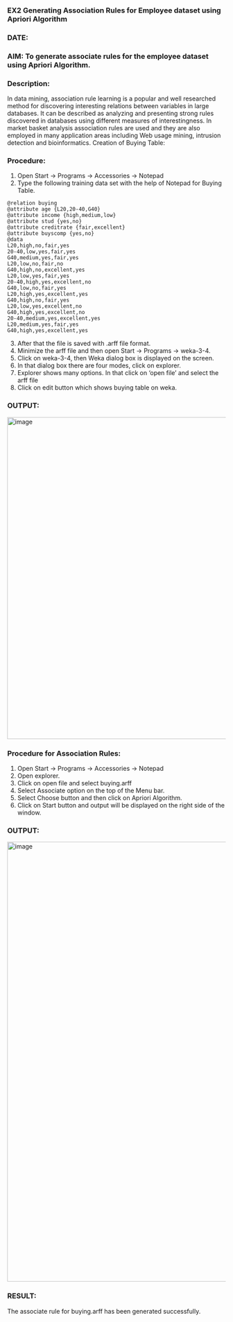 ### EX2 Generating Association Rules for Employee dataset using Apriori Algorithm
### DATE: 
### AIM: To generate associate rules for the employee dataset using Apriori Algorithm.
### Description:
In data mining, association rule learning is a popular and well researched method for discovering interesting
relations between variables in large databases. It can be described as analyzing and presenting strong rules discovered
in databases using different measures of interestingness. In market basket analysis association rules are used and they
are also employed in many application areas including Web usage mining, intrusion detection and bioinformatics.
Creation of Buying Table:
### Procedure:
1) Open Start -> Programs -> Accessories -> Notepad
2) Type the following training data set with the help of Notepad for Buying Table.

```
@relation buying
@attribute age {L20,20-40,G40}
@attribute income {high,medium,low}
@attribute stud {yes,no}
@attribute creditrate {fair,excellent}
@attribute buyscomp {yes,no}
@data
L20,high,no,fair,yes
20-40,low,yes,fair,yes
G40,medium,yes,fair,yes
L20,low,no,fair,no
G40,high,no,excellent,yes
L20,low,yes,fair,yes
20-40,high,yes,excellent,no
G40,low,no,fair,yes
L20,high,yes,excellent,yes
G40,high,no,fair,yes
L20,low,yes,excellent,no
G40,high,yes,excellent,no
20-40,medium,yes,excellent,yes
L20,medium,yes,fair,yes
G40,high,yes,excellent,yes
```
3) After that the file is saved with .arff file format.
4) Minimize the arff file and then open Start -> Programs -> weka-3-4.
5) Click on weka-3-4, then Weka dialog box is displayed on the screen.
6) In that dialog box there are four modes, click on explorer.
7) Explorer shows many options. In that click on ‘open file’ and select the arff file
8) Click on edit button which shows buying table on weka.
### OUTPUT:
<img width="1238" height="743" alt="image" src="https://github.com/user-attachments/assets/cbf6bf79-e335-486b-96f7-b3ea4ec7893b" />

### Procedure for Association Rules:
1) Open Start -> Programs -> Accessories -> Notepad
2) Open explorer.
3) Click on open file and select buying.arff
4) Select Associate option on the top of the Menu bar.
5) Select Choose button and then click on Apriori Algorithm.
6) Click on Start button and output will be displayed on the right side of the window.

### OUTPUT:
<img width="1919" height="1015" alt="image" src="https://github.com/user-attachments/assets/10423731-970e-4718-96ed-570e63256148" />

### RESULT: 
The associate rule for buying.arff has been generated successfully.
